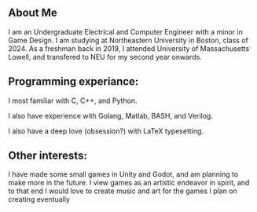 ## About Me

I am an Undergraduate Electrical and Computer Engineer with a minor in Game Design.
I am studying at Northeastern University in Boston, class of 2024.
As a freshman back in 2019, I attended University of Massachusetts Lowell, and transfered to NEU for my second year onwards.

## Programming experiance:
I most familiar with C, C++, and Python.

I also have experience with Golang, Matlab, BASH, and Verilog.

I also have a deep love (obsession?) with LaTeX typesetting.

## Other interests:
I have made some small games in Unity and Godot, and am planning to make more in the future.
I view games as an artistic endeavor in spirit, and to that end I would love to create music and art for the games I plan on creating eventually
